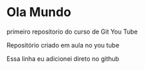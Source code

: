 # Ola Mundo
 primeiro repositorio do curso de Git You Tube

Repositório criado em aula no you tube

Essa linha eu adicionei direto no github
